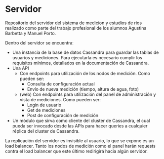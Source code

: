 # Servidor

Repositorio del servidor del sistema de medicion y estudios de rios realizado como parte del trabajo profesional de los alumnos Agustina Barbetta y Manuel Porto.

Dentro del servidor se encuentra:
- Una instancia de la base de datos Cassandra para guardar las tablas de usuarios y mediciones. Para ejecutarla es necesario cumplir los requisitos mínimos, detallados en la documentación de Cassandra.
- Una API
  - Con endpoints para utilización de los nodos de medición. Como pueden ser:
    - Consulta de configuración actual
    - Envío de nueva medición (tiempo, altura de agua, foto)
  - (web) Con endpoints para utilización del panel de administración y vista de mediciones. Como pueden ser:
    - Login de usuario
    - Get de mediciones
    - Post de configuración de medición
- Un módulo que sirva como cliente del cluster de Cassandra, el cual pueda ser invocado desde las APIs para hacer queries a cualquier réplica del cluster de Cassandra.

La replicación del servidor es invisible al usuario, lo que se expone es un load balancer. Tanto los nodos de medición como el panel harán requests contra el load balancer que este último redirigirá hacia algún servidor.
